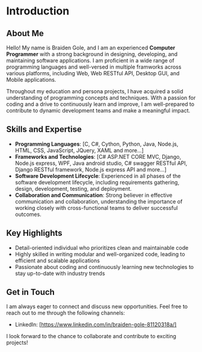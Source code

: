 # Introduction

## About Me

Hello! My name is Braiden Gole, and I am an experienced **Computer Programmer** with a strong background in designing, developing, and maintaining software applications. I am proficient in a wide range of programming languages and well-versed in multiple framworks across various platforms, including Web, Web RESTful API, Desktop GUI, and Mobile applications.

Throughout my education and persona projects, I have acquired a solid understanding of programming concepts and techniques. With a passion for coding and a drive to continuously learn and improve, I am well-prepared to contribute to dynamic development teams and make a meaningful impact.

## Skills and Expertise

- **Programming Languages**: [C, C#, Cython, Python, Java, Node.js, HTML, CSS, JavaScript, JQuery, XAML and more...]
- **Frameworks and Technologies**: [C# ASP.NET CORE MVC, Django, Node.js express, WPF, Java android studio, C# swagger RESTful API, Django RESTful framework, Node.js express API and more...]
- **Software Development Lifecycle**: Experienced in all phases of the software development lifecycle, including requirements gathering, design, development, testing, and deployment.
- **Collaboration and Communication**: Strong believer in effective communication and collaboration, understanding the importance of working closely with cross-functional teams to deliver successful outcomes.

## Key Highlights

- Detail-oriented individual who prioritizes clean and maintainable code
- Highly skilled in writing modular and well-organized code, leading to efficient and scalable applications
- Passionate about coding and continuously learning new technologies to stay up-to-date with industry trends

## Get in Touch

I am always eager to connect and discuss new opportunities. Feel free to reach out to me through the following channels:

- LinkedIn: [https://www.linkedin.com/in/braiden-gole-81120318a/]

I look forward to the chance to collaborate and contribute to exciting projects!
